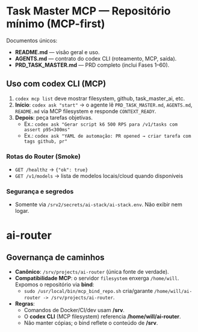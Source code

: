 # Task Master MCP — Repositório mínimo (MCP-first)

Documentos únicos:
- **README.md** — visão geral e uso.
- **AGENTS.md** — contrato do codex CLI (roteamento, MCP, saída).
- **PRD_TASK_MASTER.md** — PRD completo (inclui Fases 1–60).

## Uso com codex CLI (MCP)
1) `codex mcp list` deve mostrar filesystem, github, task_master_ai, etc.
2) **Início**: `codex ask "start"` → o agente lê `PRD_TASK_MASTER.md`, `AGENTS.md`, `README.md` via MCP filesystem e responde `CONTEXT_READY`.
3) **Depois**: peça tarefas objetivas.
   - Ex.: `codex ask "Gerar script k6 500 RPS para /v1/tasks com assert p95<300ms"`
   - Ex.: `codex ask "YAML de automação: PR opened → criar tarefa com tags github, pr"`

### Rotas do Router (Smoke)
- `GET /healthz` → `{"ok": true}`
- `GET /v1/models` → lista de modelos locais/cloud quando disponíveis

### Segurança e segredos
- Somente via `/srv2/secrets/ai-stack/ai-stack.env`. Não exibir nem logar.
# ai-router

## Governança de caminhos
- **Canônico**: `/srv/projects/ai-router` (única fonte de verdade).
- **Compatibilidade MCP**: o servidor `filesystem` enxerga `/home/will`. Expomos o repositório via **bind**:
  - `sudo /usr/local/bin/mcp_bind_repo.sh` cria/garante `/home/will/ai-router -> /srv/projects/ai-router`.
- **Regras**:
  - Comandos de Docker/CI/dev usam **/srv**.
  - O **codex CLI** (MCP filesystem) referencia **/home/will/ai-router**.
  - Não manter cópias; o bind reflete o conteúdo de **/srv**.
